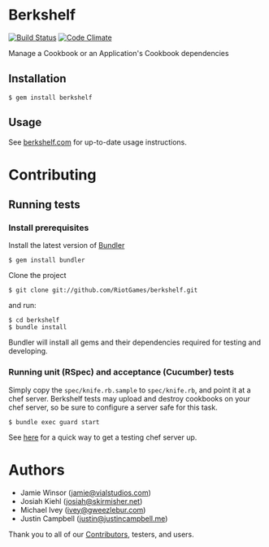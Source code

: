 # Berkshelf
[![Build Status](https://travis-ci.org/RiotGames/berkshelf.png)](https://travis-ci.org/RiotGames/berkshelf)
[![Code Climate](https://codeclimate.com/badge.png)](https://codeclimate.com/github/RiotGames/berkshelf)

Manage a Cookbook or an Application's Cookbook dependencies

## Installation

    $ gem install berkshelf

## Usage

See [berkshelf.com](http://berkshelf.com) for up-to-date usage instructions.

# Contributing

## Running tests

### Install prerequisites

Install the latest version of [Bundler](http://gembundler.com)

    $ gem install bundler

Clone the project

    $ git clone git://github.com/RiotGames/berkshelf.git

and run:

    $ cd berkshelf
    $ bundle install

Bundler will install all gems and their dependencies required for testing and developing. 

### Running unit (RSpec) and acceptance (Cucumber) tests

Simply copy the `spec/knife.rb.sample` to `spec/knife.rb`, and point it at a
chef server. Berkshelf tests may upload and destroy cookbooks on your chef
server, so be sure to configure a server safe for this task.

    $ bundle exec guard start

See [here](https://github.com/tdegrunt/vagrant-chef-server-bootstrap) for a
quick way to get a testing chef server up.

# Authors

* Jamie Winsor (<jamie@vialstudios.com>)
* Josiah Kiehl (<josiah@skirmisher.net>)
* Michael Ivey (<ivey@gweezlebur.com>)
* Justin Campbell (<justin@justincampbell.me>)

Thank you to all of our [Contributors](https://github.com/RiotGames/berkshelf/graphs/contributors), testers, and users.
